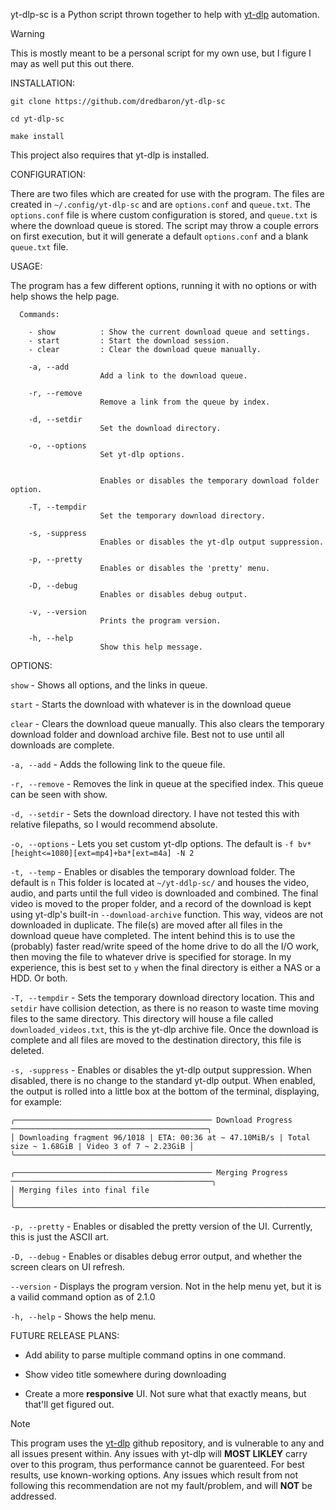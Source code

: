   yt-dlp-sc is a Python script thrown together to help with [yt-dlp](https://github.com/yt-dlp/yt-dlp) automation.

>[!WARNING]
>This is mostly meant to be a personal script for my own use, but I figure I may as well put this out there.

INSTALLATION:
  
  ```git clone https://github.com/dredbaron/yt-dlp-sc```

  ```cd yt-dlp-sc```

  ```make install```

This project also requires that yt-dlp is installed.

CONFIGURATION:
  
  There are two files which are created for use with the program. The files are created in ```~/.config/yt-dlp-sc``` and are ```options.conf``` and ```queue.txt```. The ```options.conf``` file is where custom
  configuration is stored, and ```queue.txt``` is where the download queue is stored. The script may throw a couple errors on first execution, but it will generate a default ```options.conf``` and a blank ```queue.txt``` file.

USAGE:
  
  The program has a few different options, running it with no options or with help shows the help page.
```
  Commands:

    - show          : Show the current download queue and settings.
    - start         : Start the download session.
    - clear         : Clear the download queue manually.

    -a, --add
                    Add a link to the download queue.

    -r, --remove
                    Remove a link from the queue by index.

    -d, --setdir
                    Set the download directory.

    -o, --options
                    Set yt-dlp options.

    
                    Enables or disables the temporary download folder option.

    -T, --tempdir
                    Set the temporary download directory.

    -s, -suppress
                    Enables or disables the yt-dlp output suppression.

    -p, --pretty
                    Enables or disables the 'pretty' menu.

    -D, --debug
                    Enables or disables debug output.

    -v, --version
                    Prints the program version.
                    
    -h, --help
                    Show this help message.
```
OPTIONS:

  ```show``` - Shows all options, and the links in queue.
  
  ```start``` - Starts the download with whatever is in the download queue
  
  ```clear``` - Clears the download queue manually. This also clears the temporary download folder and download archive file. Best not to use until all downloads are complete.

  ```-a, --add``` - Adds the following link to the queue file.
  
  ```-r, --remove``` - Removes the link in queue at the specified index. This queue can be seen with show.
  
  ```-d, --setdir``` - Sets the download directory. I have not tested this with relative filepaths, so I would recommend absolute.
  
  ```-o, --options``` - Lets you set custom yt-dlp options. The default is 
  ```-f bv*[height<=1080][ext=mp4]+ba*[ext=m4a] -N 2```

  ```-t, --temp``` - Enables or disables the temporary download folder. The default is ```n``` This folder is located at ```~/yt-ddlp-sc/``` and houses the video, audio, and parts until the full
  video is downloaded and combined. The final video is moved to the proper folder, and a record of the download is kept using  yt-dlp's built-in ```--download-archive``` function. This way,
  videos are not downloaded in duplicate. The file(s) are moved after all files in the download queue have completed. The intent behind this is to use the (probably) faster read/write speed
  of the home drive to do all the I/O work, then moving the file to whatever drive is specified for storage. In my experience, this is best set to ```y``` when the final directory is either
  a NAS or a HDD. Or both.

  ```-T, --tempdir``` - Sets the temporary download directory location. This and ```setdir``` have collision detection, as there is no reason to waste time moving files to the same directory. This
  directory will house a file called ```downloaded_videos.txt```, this is the yt-dlp archive file. Once the download is complete and all files are moved to the destination directory, this
  file is deleted.

  ```-s, -suppress``` - Enables or disables the yt-dlp output suppression. When disabled, there is no change to the standard yt-dlp output. When enabled, the output is rolled into a little box
  at the bottom of the terminal, displaying, for example:
  
```
╭──────────────────────────────────────────── Download Progress ────────────────────────────────────────────╮
│ Downloading fragment 96/1018 | ETA: 00:36 at ~ 47.10MiB/s | Total size ~ 1.68GiB | Video 3 of 7 ~ 2.23GiB │
╰───────────────────────────────────────────────────────────────────────────────────────────────────────────╯
```

```
╭──────────────────────────────────────────── Merging Progress ─────────────────────────────────────────────╮
│ Merging files into final file                                                                             │
╰───────────────────────────────────────────────────────────────────────────────────────────────────────────╯
```

  ```-p, --pretty``` - Enables or disabled the pretty version of the UI. Currently, this is just the ASCII art.

  ```-D, --debug``` - Enables or disables debug error output, and whether the screen clears on UI refresh.

  ```--version``` - Displays the program version. Not in the help menu yet, but it is a vailid command option as of 2.1.0
  
  ```-h, --help``` - Shows the help menu.

FUTURE RELEASE PLANS:

* Add ability to parse multiple command optins in one command.

* Show video title somewhere during downloading

* Create a more <b>responsive</b> UI. Not sure what that exactly means, but that'll get figured out.

>[!NOTE]
>This program uses the [yt-dlp](https://github.com/yt-dlp/yt-dlp) github repository, and is vulnerable to any and all issues present within. Any issues with yt-dlp will **MOST LIKLEY** carry over to this program, thus performance
>cannot be guarenteed. For best results, use known-working options. Any issues which result from not following this recommendation are not my fault/problem, and will **NOT** be addressed.